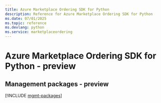 ```yaml
---
title: Azure Marketplace Ordering SDK for Python
description: Reference for Azure Marketplace Ordering SDK for Python
ms.date: 07/01/2025
ms.topic: reference
ms.devlang: python
ms.service: marketplaceordering
---
```

# Azure Marketplace Ordering SDK for Python - preview

## Management packages - preview
[!INCLUDE [mgmt-packages](marketplace-ordering-mgmt-index.md)]